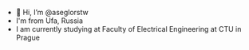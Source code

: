 - 👋 Hi, I’m @aseglorstw
- I'm from Ufa, Russia
- I am currently studying at Faculty of Electrical Engineering at CTU in Prague 
